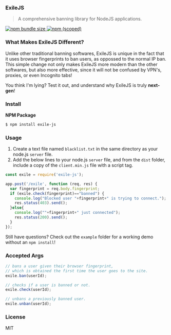 ### ExileJS
> A comprehensive banning library for NodeJS applications.

[![npm bundle size](https://img.shields.io/bundlephobia/min/exile-js) ![npm (scoped)](https://img.shields.io/npm/v/exile-js)](https://www.npmjs.com/package/exile-js)


### What Makes ExileJS Different?
Unlike other traditional banning softwares, ExileJS is unique in the fact that it uses browser fingerprints to ban users, as oppossed to the normal IP ban. This simple change not only makes ExileJS more modern than the other softwares, but also more effective, since it will not be confused by VPN's, proxies, or even Incognito tabs!

You think I'm lying? Test it out, and understand why ExileJS is truly **next-gen**!


### Install
**NPM Package**
```bash
$ npm install exile-js
```


### Usage
1. Create a text file named ``blacklist.txt`` in the same directory as your node.js ``server`` file.
2. Add the below lines to your node.js ``server`` file, and from the ``dist`` folder, include a copy of the ``client.min.js`` file with a script tag.
```javascript
const exile = require('exile-js');

app.post('/exile', function (req, res) {
  var fingerprint = req.body.fingerprint;
  if (exile.check(fingerprint)=="banned") {
    console.log("Blocked user "+fingerprint+" is trying to connect.");
    res.status(403).send();
  }else{
    console.log(""+fingerprint+" just connected");
    res.status(200).send();
  }
});
```

Still have questions? Check out the ``example`` folder for a working demo without an ``npm install``!


### Accepted Args
```javascript
// bans a user given their browser fingerprint,
// which is obtained the first time the user goes to the site.
exile.ban(userId);

// checks if a user is banned or not.
exile.check(userId);

// unbans a previously banned user.
exile.unban(userId);
```


### License
MIT

